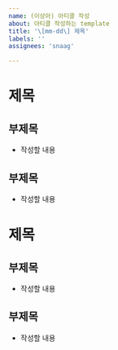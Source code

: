 ```yaml
---
name: (이상아) 아티클 작성
about: 아티클 작성하는 template
title: '\[mm-dd\] 제목'
labels: ''
assignees: 'snaag'

---
```


# 제목

## 부제목

- 작성할 내용


## 부제목

- 작성할 내용


# 제목

## 부제목

- 작성할 내용


## 부제목

- 작성할 내용

